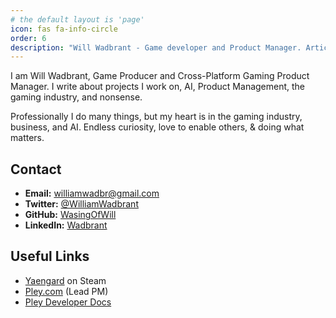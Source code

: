 ```yaml
---
# the default layout is 'page'
icon: fas fa-info-circle
order: 6
description: "Will Wadbrant - Game developer and Product Manager. Articles on gaming industry, product management, AI, and leadership."
---
```


I am Will Wadbrant, Game Producer and Cross-Platform Gaming Product Manager.
I write about projects I work on, AI, Product Management, the gaming industry, and nonsense.

Professionally I do many things, but my heart is in the gaming industry, business, and AI.
Endless curiosity, love to enable others, & doing what matters.

## Contact

- **Email:** williamwadbr@gmail.com
- **Twitter:** [@WilliamWadbrant](https://twitter.com/WilliamWadbrant)
- **GitHub:** [WasingOfWill](https://github.com/WasingOfWill)
- **LinkedIn:** [Wadbrant](https://www.linkedin.com/in/wadbrant/) 

## Useful Links
- [Yaengard](https://store.steampowered.com/app/1545830/Yaengard/) on Steam
- [Pley.com](http://pley.com/) (Lead PM)
- [Pley Developer Docs](http://docs.pley.com/)




